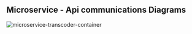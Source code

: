 ## Microservice - Api communications Diagrams
![microservice-transcoder-container](https://github.com/user-attachments/assets/13474571-2dd9-4567-9d4a-9636a9b8cede)
